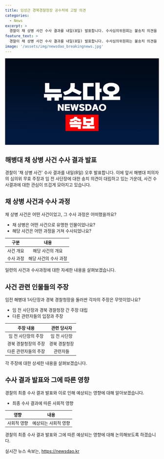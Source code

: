 ```yaml
---
title: 임성근 경북경찰청장 공수처에 고발 의견
categories:
  - News
excerpt: >
  경찰이 채 상병 사건 수사 결과를 내일(8일) 발표합니다. 수사심의위원회는 불송치 의견을 냈고, 다른 해병대 피의자가 심의위 무효를 주장하며 경북경찰청장을 고발했습니다. 이용민 중령 측은 경북 경찰청장을 직권남용 혐의로 고발하고, 임 전 사단장의 업무상 과실 치사 혐의를 부인합니다. 최종 수사 결과 발표에 관심이 쏠리고 있습니다.
feature_text: >
  경찰이 채 상병 사건 수사 결과를 내일(8일) 발표합니다. 수사심의위원회는 불송치 의견을 냈고, 다른 해병대 피의자가 심의위 무효를 주장하며 경북경찰청장을 고발했습니다. 이용민 중령 측은 경북 경찰청장을 직권남용 혐의로 고발하고, 임 전 사단장의 업무상 과실 치사 혐의를 부인합니다. 최종 수사 결과 발표에 관심이 쏠리고 있습니다.
image: '/assets/img/newsdao_breakingnews.jpg'
---
```


<p><img src="/assets/img/newsdao_breakingnews.jpg" alt="firstkoreanews 속보" /></p>

<h2 data-ke-size="size26">해병대 채 상병 사건 수사 결과 발표</h2>

<p data-ke-size="size16">경찰이 '채 상병 사건' 수사 결과를 내일(8일) 오후 발표합니다. 이에 앞서 해병대 피의자의 심의위 무효 주장과 임 전 사단장에 대한 송치 의견이 대립하고 있는 가운데, 사건 수사결과에 대한 관심이 뜨겁게 모아지고 있습니다.</p>

<h2 data-ke-size="size26">채 상병 사건과 수사 과정</h2>

<p data-ke-size="size16">채 상병 사건은 어떤 사건이었고, 그 수사 과정은 어떠했을까요?</p>

<ul>
<li>채 상병은 어떤 사건으로 유명한 인물이었나요?</li>
<li>해당 사건은 어떤 과정을 거쳐 수사되었나요?</li>
</ul>

<table>
<thead>
<tr>
<th style="text-align: center;">구분</th>
<th style="text-align: center;">내용</th>
</tr>
</thead>
<tbody>
<tr>
<td style="text-align: center;">사건 개요</td>
<td style="text-align: center;">해당 사건의 개요</td>
</tr>
<tr>
<td style="text-align: center;">수사 과정</td>
<td style="text-align: center;">해당 사건의 수사 과정</td>
</tr>
</tbody>
</table>

<p data-ke-size="size16">일련의 사건과 수사과정에 대한 자세한 내용을 살펴보겠습니다.</p>

<h2 data-ke-size="size26">사건 관련 인물들의 주장</h2>

<p data-ke-size="size16">임전 해병대 1사단장과 경북 경찰청장을 둘러싼 각자의 주장은 무엇이었나요?</p>

<ul>
<li>임 전 사단장과 경북 경찰청장 간 주장 대립</li>
<li>다른 관련자들의 입장과 주장</li>
</ul>

<table>
<thead>
<tr>
<th style="text-align: center;">주장 내용</th>
<th style="text-align: center;">관련 당사자</th>
</tr>
</thead>
<tbody>
<tr>
<td style="text-align: center;">임 전 사단장의 주장</td>
<td style="text-align: center;">임 전 사단장</td>
</tr>
<tr>
<td style="text-align: center;">경북 경찰청장의 주장</td>
<td style="text-align: center;">경북 경찰청장</td>
</tr>
<tr>
<td style="text-align: center;">다른 관련자들의 주장</td>
<td style="text-align: center;">관련자들</td>
</tr>
</tbody>
</table>

<p data-ke-size="size16">각 주장에 대한 상세한 내용을 살펴보겠습니다.</p>

<h2 data-ke-size="size26">수사 결과 발표와 그에 따른 영향</h2>

<p data-ke-size="size16">경찰의 최종 수사 결과 발표와 이로 인해 예상되는 영향에 대해 알아보겠습니다.</p>

<ul>
<li>최종 수사 결과에 따른 사회적 영향</li>
</ul>

<table>
<thead>
<tr>
<th style="text-align: center;">영향</th>
<th style="text-align: center;">내용</th>
</tr>
</thead>
<tbody>
<tr>
<td style="text-align: center;">사회적 영향</td>
<td style="text-align: center;">예상되는 사회적 영향</td>
</tr>
</tbody>
</table>

<p data-ke-size="size16">경찰의 최종 수사 결과 발표와 그에 따른 예상되는 영향에 대해 논의해보도록 하겠습니다.</p>
실시간 뉴스 속보는, <a href="https://newsdao.kr" rel="dofollow">https://newsdao.kr</a>


